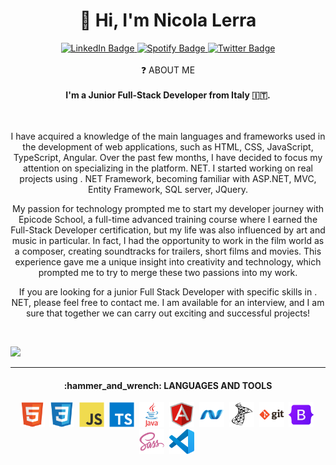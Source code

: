 


 
 
<div align="center">
 



 
  <h1>🖖 Hi, I'm Nicola Lerra</h1>
 



<div align="center">
 
  <div id="badges">
    <a href="https://it.linkedin.com/in/nicola-lerra?trk=profile-badge">
      <img src="https://img.shields.io/badge/LinkedIn-blue?style=for-the-badge&logo=linkedin&logoColor=white" alt="LinkedIn Badge"/>
    </a>
    <a href="https://open.spotify.com/artist/2BqtjD2UOOyTm4KUlAyKfJ?si=MfKrGUPcSvSZsOs-k-_IiA">
     <img src="https://img.shields.io/badge/Spotify-green?style=for-the-badge&logo=spotigy&logoColor=white" alt="Spotify Badge"/>
    </a>
    <a href="https://twitter.com/NicolaLerra">
     <img src="https://img.shields.io/badge/Twitter-blue?style=for-the-badge&logo=twitter&logoColor=white" alt="Twitter Badge"/>
   </a>
  </div>
  <br>
 ❓ ABOUT ME <br> <br>
  <strong>I'm a Junior Full-Stack Developer from Italy 🇮🇹.</strong> <br> <br> <br>
</div>
</div>





<div align="center">

I have acquired a knowledge of the main languages and frameworks used in the development of web applications, such as HTML, CSS, JavaScript, TypeScript, Angular. Over the past few months, I have decided to focus my attention on specializing in the platform. NET. I started working on real projects using . NET Framework, becoming familiar with ASP.NET, MVC, Entity Framework, SQL server, JQuery.

My passion for technology prompted me to start my developer journey with Epicode School, a full-time advanced training course where I earned the Full-Stack Developer certification, but my life was also influenced by art and music in particular. In fact, I had the opportunity to work in the film world as a composer, creating soundtracks for trailers, short films and movies. This experience gave me a unique insight into creativity and technology, which prompted me to try to merge these two passions into my work.

If you are looking for a junior Full Stack Developer with specific skills in . NET, please feel free to contact me. I am available for an interview, and I am sure that together we can carry out exciting and successful projects!

<br>
 <div align="left"> 
  
   ![](https://komarev.com/ghpvc/?username=N1XIL9&color=red)
  
 </div>
 
<div align="center">
 <hr>
<h4> :hammer_and_wrench: LANGUAGES AND TOOLS </h4>
</div>



<div>
  <img src="https://github.com/devicons/devicon/blob/master/icons/html5/html5-original.svg" title="Html5" alt="hmlt" width="40" height="40"/>&nbsp;
  <img src="https://github.com/devicons/devicon/blob/master/icons/css3/css3-original.svg" title="CSS" alt="CSS" width="40" height="40"/>&nbsp;
  <img src="https://github.com/devicons/devicon/blob/master/icons/javascript/javascript-original.svg" title="JS" alt="Js" width="40" height="40"/>&nbsp;
  <img src="https://github.com/devicons/devicon/blob/master/icons/typescript/typescript-original.svg" title="Typescript" alt="Ts" width="40" height="40"/>&nbsp;
  <img src="https://github.com/devicons/devicon/blob/master/icons/java/java-original-wordmark.svg" title="Java" alt="Java" width="40" height="40"/>&nbsp;
  <img src="https://github.com/devicons/devicon/blob/master/icons/angularjs/angularjs-original.svg" title="Angular" alt="angular" width="40"    height="40"/>&nbsp;
  <img src="https://github.com/devicons/devicon/blob/master/icons/dot-net/dot-net-original.svg" title="Dot-Net" alt="dot-net" width="40" height="40"/>&nbsp;
  <img src="https://github.com/devicons/devicon/blob/master/icons/microsoftsqlserver/microsoftsqlserver-plain.svg" title="SQL" alt="Sass" width="40" height="40"/>&nbsp;
  <img src="https://github.com/devicons/devicon/blob/master/icons/git/git-original-wordmark.svg" title="Git" alt="Git" width="40" height="40"/>&nbsp;
 <img src="https://github.com/devicons/devicon/blob/master/icons/bootstrap/bootstrap-original.svg" title="Bootstrap" alt="bootstrap" width="40" height="40"/>&nbsp;
  <img src="https://github.com/devicons/devicon/blob/master/icons/sass/sass-original.svg" title="SASS" alt="Sass" width="40" height="40"/>&nbsp;
  <img src="https://github.com/devicons/devicon/blob/master/icons/vscode/vscode-original.svg" title="VsCode" alt="VsCore" width="40" height="40"/>&nbsp;
</div>
  
  



<!---
N1XIL9/N1XIL9 is a ✨ special ✨ repository because its `README.md` (this file) appears on your GitHub profile.
You can click the Preview link to take a look at your changes.
--->
